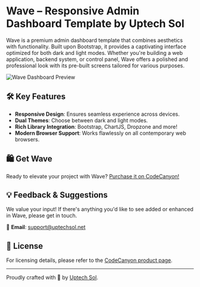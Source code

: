 # Wave – Responsive Admin Dashboard Template by Uptech Sol

Wave is a premium admin dashboard template that combines aesthetics with functionality. Built upon Bootstrap, it provides a captivating interface optimized for both dark and light modes. Whether you're building a web application, backend system, or control panel, Wave offers a polished and professional look with its pre-built screens tailored for various purposes.

![Wave Dashboard Preview](https://projects.uptechsol.net/resources/wave-html/2.jpg)

## 🛠️ Key Features

- **Responsive Design**: Ensures seamless experience across devices.
- **Dual Themes**: Choose between dark and light modes.
- **Rich Library Integration**: Bootstrap, ChartJS, Dropzone and more!
- **Modern Browser Support**: Works flawlessly on all contemporary web browsers.

## 🛍️ Get Wave

Ready to elevate your project with Wave? [Purchase it on CodeCanyon!](https://codecanyon.net/item/wave-responsive-admin-dashboard-template/40014770)

## 💡 Feedback & Suggestions

We value your input! If there's anything you'd like to see added or enhanced in Wave, please get in touch.

📧 **Email**: [support@uptechsol.net](mailto:support@uptechsol.net)

## 📄 License

For licensing details, please refer to the [CodeCanyon product page](https://codecanyon.net/item/wave-responsive-admin-dashboard-template/40014770).

---

Proudly crafted with 💙 by [Uptech Sol](https://uptechsol.net).
